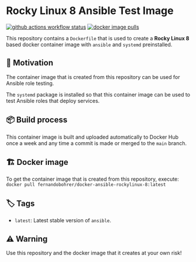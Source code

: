 # Rocky Linux 8 Ansible Test Image

[![github actions workflow status][github-actions-workflow-status-badge]][github-actions-workflow-status-link]
[![docker image pulls][docker-image-pulls-badge]][docker-image-pulls-link]

This repository contains a `Dockerfile` that is used to create a **Rocky Linux 8** based docker container image with `ansible` and `systemd` preinstalled.

## 🚀 Motivation

The container image that is created from this repository can be used for Ansible role testing.

The `systemd` package is installed so that this container image can be used to test Ansible roles that deploy services.

## 📦 Build process

This container image is built and uploaded automatically to Docker Hub once a week and any time a commit is made or merged to the `main` branch.

## 🏗️ Docker image

To get the container image that is created from this repository, execute: `docker pull fernandobohrer/docker-ansible-rockylinux-8:latest`

## 🏷️ Tags

- `latest`: Latest stable version of `ansible`.

## ⚠️ Warning

Use this repository and the docker image that it creates at your own risk!

[docker-image-pulls-badge]: https://img.shields.io/docker/pulls/fernandobohrer/docker-ansible-rockylinux-8?style=flat-square&logo=docker&logoColor=white&label=pulls&labelColor=black&cacheSeconds=300
[docker-image-pulls-link]: https://hub.docker.com/r/fernandobohrer/docker-ansible-rockylinux-8/
[github-actions-workflow-status-badge]: https://img.shields.io/github/actions/workflow/status/fernandobohrer/docker-ansible-rockylinux-8/build-test-and-push-docker-image.yml?branch=main&event=push&style=flat-square&logo=github&logoColor=white&label=Build%2C%20test%20and%20push%20docker%20image&labelColor=black&cacheSeconds=300
[github-actions-workflow-status-link]: https://github.com/fernandobohrer/docker-ansible-rockylinux-8/actions/workflows/build-test-and-push-docker-image.yml
